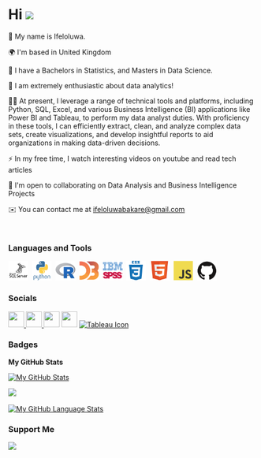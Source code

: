 
<div id="badges" align="center">
 

              
</div>



<h1>
  Hi
  <img src="https://media.giphy.com/media/hvRJCLFzcasrR4ia7z/giphy.gif" width="30px"/>
</h1>

💙 My name is Ifeloluwa.

🌍 I'm based in United Kingdom

🎩 I have a Bachelors in Statistics, and Masters in Data Science.

🧠 I am extremely enthusiastic about data analytics!

💪🏽 At present, I leverage a range of technical tools and platforms, including Python, SQL, Excel, and various Business Intelligence (BI) applications like Power BI and Tableau, to perform my data analyst duties.  With proficiency in these tools, I can efficiently extract, clean, and analyze complex data sets, create visualizations, and develop insightful reports to aid organizations in making data-driven decisions.

⚡  In my free time, I watch interesting videos on youtube and read tech articles

🤝  I'm open to collaborating on Data Analysis and Business Intelligence Projects

✉️  You can contact me at [ifeloluwabakare@gmail.com](mailto:ifeloluwabakare@gmail.com)

<div id="Profilevisit" align="left">
<img src="https://komarev.com/ghpvc/?username=IBakare&style=flat-square&color=blue" alt=""/>
 </div>

 
### Languages and Tools 

<div>
  <img src="https://github.com/devicons/devicon/blob/master/icons/microsoftsqlserver/microsoftsqlserver-plain-wordmark.svg" title="SQL" alt="SQL " width="40" height="40"/>&nbsp;
  <img src="https://github.com/devicons/devicon/blob/master/icons/python/python-original-wordmark.svg"  title="Python" alt="Python" width="40" height="40"/>&nbsp;
  <img src="https://github.com/devicons/devicon/blob/master/icons/r/r-original.svg" title="R" alt="R" width="40" height="40"/>&nbsp;
  <img src="https://github.com/devicons/devicon/blob/master/icons/d3js/d3js-original.svg" title="D3" alt="D3" width="40" height="40"/>&nbsp;
  <img src="https://github.com/devicons/devicon/blob/master/icons/spss/spss-original.svg" title="SPSS" alt="SPSS" width="40" height="40"/>&nbsp;
  <img src="https://github.com/devicons/devicon/blob/master/icons/css3/css3-plain-wordmark.svg"  title="CSS3" alt="CSS" width="40" height="40"/>&nbsp;
  <img src="https://github.com/devicons/devicon/blob/master/icons/html5/html5-original.svg" title="HTML5" alt="HTML" width="40" height="40"/>&nbsp;
  <img src="https://github.com/devicons/devicon/blob/master/icons/javascript/javascript-original.svg" title="JavaScript" alt="JavaScript" width="40" height="40"/>&nbsp;
  <img src="https://github.com/devicons/devicon/blob/master/icons/github/github-original.svg" title="Git" alt="Git" width="40" height="40"/>
</div>

### Socials

<p align="left"> 
 <a href="https://www.github.com/IBakare" target="_blank" rel="noreferrer"><img src="https://raw.githubusercontent.com/danielcranney/readme-generator/main/public/icons/socials/github.svg" width="32" height="32" />
  <a href="https://www.linkedin.com/in/ifeloluwabakare" target="_blank" rel="noreferrer"><img src="https://raw.githubusercontent.com/danielcranney/readme-generator/main/public/icons/socials/linkedin.svg" width="32" height="32" />
  <a href="http://www.medium.com/@ifeloluwabakare" target="_blank" rel="noreferrer"><img src="https://raw.githubusercontent.com/danielcranney/readme-generator/main/public/icons/socials/medium.svg" width="32" height="32" /></a> <a href="https://www.twitter.com/IfeloluwaBakare" target="_blank" rel="noreferrer"><img src="https://raw.githubusercontent.com/danielcranney/readme-generator/main/public/icons/socials/twitter.svg" width="32" height="32" /></a>
<a href="https://public.tableau.com/app/profile/ifeloluwa.bakare" target="_blank" rel="noreferrer">
  <img src="https://img.icons8.com/color/48/000000/tableau-software.png" alt="Tableau Icon" width="32" height="32" />
</a></p>

### Badges

<b>My GitHub Stats</b>

[![My GitHub Stats](https://github-readme-stats.vercel.app/api/?username=IBakare&count_private=true&theme=tokyonight&showicons=true)]()

<a href="http://www.github.com/IBakare"><img src="https://github-readme-streak-stats.herokuapp.com/?user=IBakare&stroke=ffffff&background=1c1917&ring=0891b2&fire=0891b2&currStreakNum=ffffff&currStreakLabel=0891b2&sideNums=ffffff&sideLabels=ffffff&dates=ffffff&hide_border=true" /></a>

[![My GitHub Language Stats](https://github-readme-stats.vercel.app/api/top-langs/?username=IBakare&langs_count=5&theme=tokyonight)]()

### Support Me

<a href="https://www.buymeacoffee.com/ifeloluwabP"><img src="https://cdn.buymeacoffee.com/buttons/v2/default-yellow.png" width="200" /></a>

